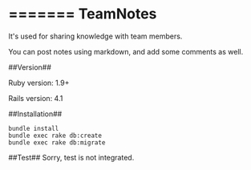 =======
TeamNotes
=========

It's used for sharing knowledge with team members.

You can post notes using markdown, and add some comments as well.

##Version##

Ruby version: 1.9+

Rails version: 4.1

##Installation##
  ```
  bundle install
  bundle exec rake db:create
  bundle exec rake db:migrate
  ```

##Test##
  Sorry, test is not integrated.
  
